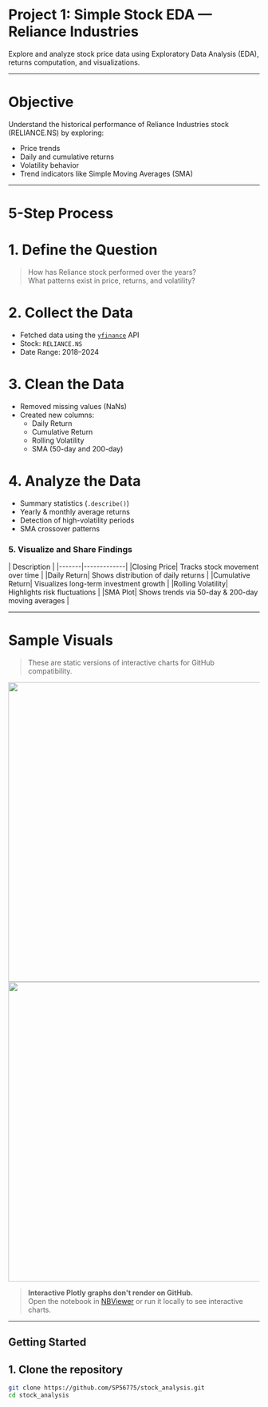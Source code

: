 #  Project 1: Simple Stock EDA — Reliance Industries

Explore and analyze stock price data using Exploratory Data Analysis (EDA), returns computation, and visualizations.

---

# Objective

Understand the historical performance of Reliance Industries stock (RELIANCE.NS) by exploring:
- Price trends
- Daily and cumulative returns
- Volatility behavior
- Trend indicators like Simple Moving Averages (SMA)

---

# 5-Step Process

# 1. Define the Question
> How has Reliance stock performed over the years?  
> What patterns exist in price, returns, and volatility?

# 2. Collect the Data
- Fetched data using the [`yfinance`](https://pypi.org/project/yfinance/) API  
- Stock: `RELIANCE.NS`  
- Date Range: 2018–2024

# 3. Clean the Data
- Removed missing values (NaNs)
- Created new columns:
  - Daily Return
  - Cumulative Return
  - Rolling Volatility
  - SMA (50-day and 200-day)

# 4. Analyze the Data
- Summary statistics (`.describe()`)
- Yearly & monthly average returns
- Detection of high-volatility periods
- SMA crossover patterns

### 5. Visualize and Share Findings

| Description |
|-------|-------------|
|Closing Price| Tracks stock movement over time |
|Daily Return| Shows distribution of daily returns |
|Cumulative Return| Visualizes long-term investment growth |
|Rolling Volatility| Highlights risk fluctuations |
|SMA Plot| Shows trends via 50-day & 200-day moving averages |

---

#  Sample Visuals

>  These are static versions of interactive charts for GitHub compatibility.

<img src="Reliance_daily_return.png" width="600">
<img src="'moving average.png" width="600">

>  **Interactive Plotly graphs don't render on GitHub.**  
> Open the notebook in [NBViewer](https://nbviewer.org/) or run it locally to see interactive charts.

---



## Getting Started

## 1. Clone the repository
```bash
git clone https://github.com/SP56775/stock_analysis.git
cd stock_analysis
